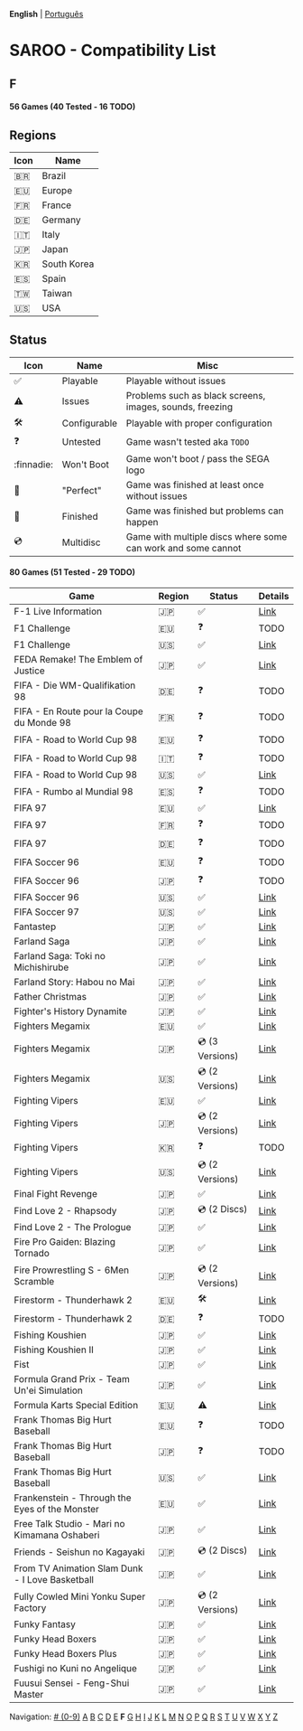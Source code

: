 **English** | [Português](../pt-br/F.md)

# SAROO - Compatibility List

## F

#### 56 Games (40 Tested - 16 TODO)

## Regions

| Icon     | Name        |
| -------- | ----------- |
| :brazil: | Brazil      |
| :eu:     | Europe      |
| :fr:     | France      |
| :de:     | Germany     |
| :it:     | Italy       |
| :jp:     | Japan       |
| :kr:     | South Korea |
| :es:     | Spain       |
| :taiwan: | Taiwan      |
| :us:     | USA         |

## Status

| Icon                | Name         | Misc                                                         |
| ------------------- | ------------ | ------------------------------------------------------------ |
| :white_check_mark:  | Playable     | Playable without issues                                      |
| :warning:           | Issues       | Problems such as black screens, images, sounds, freezing     |
| :hammer_and_wrench: | Configurable | Playable with proper configuration                           |
| :question:          | Untested     | Game wasn't tested aka `TODO`                                |
| :finnadie:          | Won't Boot   | Game won't boot / pass the SEGA logo                         |
| :100:               | "Perfect"    | Game was finished at least once without issues               |
| :checkered_flag:    | Finished     | Game was finished but problems can happen                    |
| :cd:                | Multidisc    | Game with multiple discs where some can work and some cannot |

#### 80 Games (51 Tested - 29 TODO)

<!-- TODO only games -->

| Game                                            | Region | Status              | Details                                                         |
| ----------------------------------------------- | ------ | ------------------- | --------------------------------------------------------------- |
| F-1 Live Information                            | :jp:   | :white_check_mark:  | [Link](../../../Regions/Retails/Japan/GS-9035/01/README.md)     |
| F1 Challenge                                    | :eu:   | :question:          | TODO                                                            |
| F1 Challenge                                    | :us:   | :white_check_mark:  | [Link](../../../Regions/Retails/USA/MK-81206/01/README.md)      |
| FEDA Remake! The Emblem of Justice              | :jp:   | :white_check_mark:  | [Link](../../../Regions/Retails/Japan/GS-9107/01/README.md)     |
| FIFA - Die WM-Qualifikation 98                  | :de:   | :question:          | TODO                                                            |
| FIFA - En Route pour la Coupe du Monde 98       | :fr:   | :question:          | TODO                                                            |
| FIFA - Road to World Cup 98                     | :eu:   | :question:          | TODO                                                            |
| FIFA - Road to World Cup 98                     | :it:   | :question:          | TODO                                                            |
| FIFA - Road to World Cup 98                     | :us:   | :white_check_mark:  | [Link](../../../Regions/Retails/USA/T-5025H/01/README.md)       |
| FIFA - Rumbo al Mundial 98                      | :es:   | :question:          | TODO                                                            |
| FIFA 97                                         | :eu:   | :white_check_mark:  | [Link](../../../Regions/Retails/Europe/T-5017H/01/README.md)    |
| FIFA 97                                         | :fr:   | :question:          | TODO                                                            |
| FIFA 97                                         | :de:   | :question:          | TODO                                                            |
| FIFA Soccer 96                                  | :eu:   | :question:          | TODO                                                            |
| FIFA Soccer 96                                  | :jp:   | :question:          | TODO                                                            |
| FIFA Soccer 96                                  | :us:   | :white_check_mark:  | [Link](../../../Regions/Retails/USA/T-5003H/01/README.md)       |
| FIFA Soccer 97                                  | :us:   | :white_check_mark:  | [Link](../../../Regions/Retails/USA/T-5017H/01/README.md)       |
| Fantastep                                       | :jp:   | :white_check_mark:  | [Link](../../../Regions/Retails/Japan/GS-9107/01/README.md)     |
| Farland Saga                                    | :jp:   | :white_check_mark:  | [Link](../../../Regions/Retails/Japan/T-32507G/01/README.md)    |
| Farland Saga: Toki no Michishirube              | :jp:   | :white_check_mark:  | [Link](../../../Regions/Retails/Japan/T-32511G/01/README.md)    |
| Farland Story: Habou no Mai                     | :jp:   | :white_check_mark:  | [Link](../../../Regions/Retails/Japan/T-32505G/01/README.md)    |
| Father Christmas                                | :jp:   | :white_check_mark:  | [Link](../../../Regions/Retails/Japan/T-18504G/01/README.md)    |
| Fighter's History Dynamite                      | :jp:   | :white_check_mark:  | [Link](../../../Regions/Retails/Japan/GS-9107/01/README.md)     |
| Fighters Megamix                                | :eu:   | :white_check_mark:  | [Link](../../../Regions/Retails/Europe/MK-81073/01/README.md)   |
| Fighters Megamix                                | :jp:   | :cd: (3 Versions)   | [Link](../../../Regions/Retails/Japan/GS-9126/01/README.md)     |
| Fighters Megamix                                | :us:   | :cd: (2 Versions)   | [Link](../../../Regions/Retails/USA/MK-81073/01/README.md)      |
| Fighting Vipers                                 | :eu:   | :white_check_mark:  | [Link](../../../Regions/Retails/Europe/MK-81041/01/README.md)   |
| Fighting Vipers                                 | :jp:   | :cd: (2 Versions)   | [Link](../../../Regions/Retails/Japan/GS-9101/01/README.md)     |
| Fighting Vipers                                 | :kr:   | :question:          | TODO                                                            |
| Fighting Vipers                                 | :us:   | :cd: (2 Versions)   | [Link](../../../Regions/Retails/USA/MK-81041/01/README.md)      |
| Final Fight Revenge                             | :jp:   | :white_check_mark:  | [Link](../../../Regions/Retails/Japan/T-20605G/01/README.md)    |
| Find Love 2 - Rhapsody                          | :jp:   | :cd: (2 Discs)      | [Link](../../../Regions/Retails/Japan/T-34605G/01/README.md)    |
| Find Love 2 - The Prologue                      | :jp:   | :white_check_mark:  | [Link](../../../Regions/Retails/Japan/T-34604G/01/README.md)    |
| Fire Pro Gaiden: Blazing Tornado                | :jp:   | :white_check_mark:  | [Link](../../../Regions/Retails/Japan/T-4302G/01/README.md)     |
| Fire Prowrestling S - 6Men Scramble             | :jp:   | :cd: (2 Versions)   | [Link](../../../Regions/Retails/Japan/T-4308G/01/README.md)     |
| Firestorm - Thunderhawk 2                       | :eu:   | :hammer_and_wrench: | [Link](../../../Regions/Retails/Europe/T-11501H00/01/README.md) |
| Firestorm - Thunderhawk 2                       | :de:   | :question:          | TODO                                                            |
| Fishing Koushien                                | :jp:   | :white_check_mark:  | [Link](../../../Regions/Retails/Japan/T-24901G/01/README.md)    |
| Fishing Koushien II                             | :jp:   | :white_check_mark:  | [Link](../../../Regions/Retails/Japan/T-24904G/01/README.md)    |
| Fist                                            | :jp:   | :white_check_mark:  | [Link](../../../Regions/Retails/Japan/T-15015G/01/README.md)    |
| Formula Grand Prix - Team Un'ei Simulation      | :jp:   | :white_check_mark:  | [Link](../../../Regions/Retails/Japan/T-7309G/01/README.md)     |
| Formula Karts Special Edition                   | :eu:   | :warning:           | [Link](../../../Regions/Retails/Europe/MK-81282/01/README.md)   |
| Frank Thomas Big Hurt Baseball                  | :eu:   | :question:          | TODO                                                            |
| Frank Thomas Big Hurt Baseball                  | :jp:   | :question:          | TODO                                                            |
| Frank Thomas Big Hurt Baseball                  | :us:   | :white_check_mark:  | [Link](../../../Regions/Retails/USA/T-8138H/01/README.md)       |
| Frankenstein - Through the Eyes of the Monster  | :eu:   | :white_check_mark:  | [Link](../../../Regions/Retails/Europe/T-12511H/01/README.md)   |
| Free Talk Studio - Mari no Kimamana Oshaberi    | :jp:   | :white_check_mark:  | [Link](../../../Regions/Retails/Japan/T-20504G/01/README.md)    |
| Friends - Seishun no Kagayaki                   | :jp:   | :cd: (2 Discs)      | [Link](../../../Regions/Retails/Japan/T-20109G/01/README.md)    |
| From TV Animation Slam Dunk - I Love Basketball | :jp:   | :white_check_mark:  | [Link](../../../Regions/Retails/Japan/T-13301G/01/README.md)    |
| Fully Cowled Mini Yonku Super Factory           | :jp:   | :cd: (2 Versions)   | [Link](../../../Regions/Retails/Japan/T-26407G/01/README.md)    |
| Funky Fantasy                                   | :jp:   | :white_check_mark:  | [Link](../../../Regions/Retails/Japan/T-20002G/01/README.md)    |
| Funky Head Boxers                               | :jp:   | :white_check_mark:  | [Link](../../../Regions/Retails/Japan/T-20003G/01/README.md)    |
| Funky Head Boxers Plus                          | :jp:   | :white_check_mark:  | [Link](../../../Regions/Retails/Japan/T-20004G/01/README.md)    |
| Fushigi no Kuni no Angelique                    | :jp:   | :white_check_mark:  | [Link](../../../Regions/Retails/Japan/T-7634G/01/README.md)     |
| Fuusui Sensei - Feng-Shui Master                | :jp:   | :white_check_mark:  | [Link](../../../Regions/Retails/Japan/T-21701G/01/README.md)    |

Navigation:
[# (0-9)](./09.md) [A](./A.md) [B](./B.md) [C](./C.md) [D](./D.md) [E](./E.md) **F** [G](./G.md) [H](./H.md) [I](./I.md) [J](./J.md) [K](./K.md) [L](./L.md) [M](./M.md) [N](./N.md) [O](./O.md) [P](./P.md) [Q](./Q.md) [R](./R.md) [S](./S.md) [T](./T.md) [U](./U.md) [V](./V.md) [W](./W.md) [X](./X.md) [Y](./Y.md) [Z](./Z.md)
